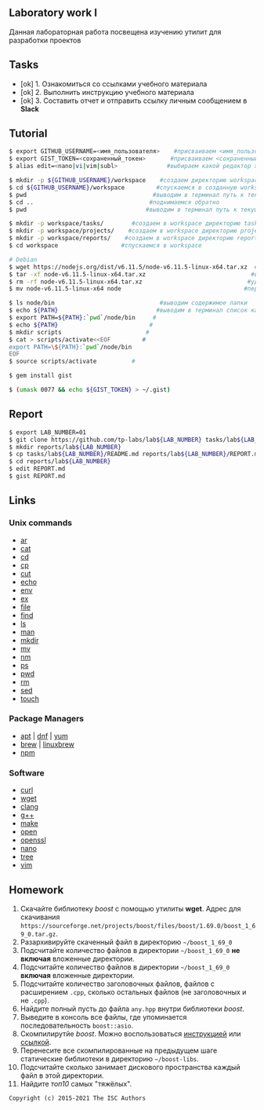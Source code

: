 ## Laboratory work I

Данная лабораторная работа посвещена изучению утилит для разработки проектов

## Tasks

- [ok] 1. Ознакомиться со ссылками учебного материала
- [ok] 2. Выполнить инструкцию учебного материала
- [ok] 3. Составить отчет и отправить ссылку личным сообщением в **Slack**

## Tutorial

```bash
$ export GITHUB_USERNAME=<имя_пользователя>    #присваиваем <имя_пользователя> в переменную GITHUB_USERNAME
$ export GIST_TOKEN=<сохраненный_токен>       #присваиваем <сохраненный_токен> в переменную GIST_TOKEN
$ alias edit=<nano|vi|vim|subl>              #выбираем какой редактор хотим открыть
```

```sh
$ mkdir -p ${GITHUB_USERNAME}/workspace    #создаем директорию workspace
$ cd ${GITHUB_USERNAME}/workspace         #спускаемся в созданную workspace
$ pwd                                    #выводим в терминал путь к текущей папке
$ cd ..                                 #поднимаемся обратно
$ pwd                                  #выводим в терминал путь к текущей папке
```

```sh
$ mkdir -p workspace/tasks/        #создаем в workspace директорию tasks
$ mkdir -p workspace/projects/    #создаем в workspace директорию projects
$ mkdir -p workspace/reports/    #создаем в workspace директорию reports
$ cd workspace                  #спускаемся в workspace
```

```sh
# Debian
$ wget https://nodejs.org/dist/v6.11.5/node-v6.11.5-linux-x64.tar.xz  #скачиваем файл
$ tar -xf node-v6.11.5-linux-x64.tar.xz                              #извлекаем файл из архива
$ rm -rf node-v6.11.5-linux-x64.tar.xz                              #удаляем файл (в нашем случае-архив)
$ mv node-v6.11.5-linux-x64 node                                   #переименовываем на "node"
```

```sh
$ ls node/bin                              #выводим содержимое папки
$ echo ${PATH}                            #выводим в терминал список каталогов, разделенных двоеточиями
$ export PATH=${PATH}:`pwd`/node/bin     #
$ echo ${PATH}                          #
$ mkdir scripts                        #
$ cat > scripts/activate<<EOF         #
export PATH=\${PATH}:`pwd`/node/bin
EOF
$ source scripts/activate          #
```

```sh
$ gem install gist
```

```sh
$ (umask 0077 && echo ${GIST_TOKEN} > ~/.gist)
```

## Report

```sh
$ export LAB_NUMBER=01
$ git clone https://github.com/tp-labs/lab${LAB_NUMBER} tasks/lab${LAB_NUMBER}
$ mkdir reports/lab${LAB_NUMBER}
$ cp tasks/lab${LAB_NUMBER}/README.md reports/lab${LAB_NUMBER}/REPORT.md
$ cd reports/lab${LAB_NUMBER}
$ edit REPORT.md
$ gist REPORT.md
```

## Links

### Unix commands

- [ar](https://en.wikipedia.org/wiki/Ar_(Unix))
- [cat](https://en.wikipedia.org/wiki/Cat_(Unix))
- [cd](https://en.wikipedia.org/wiki/Cd_(command))
- [cp](https://en.wikipedia.org/wiki/Cp_(Unix))
- [cut](https://en.wikipedia.org/wiki/Cut_(Unix))
- [echo](https://en.wikipedia.org/wiki/Echo_(command))
- [env](https://en.wikipedia.org/wiki/Env_(shell))
- [ex](https://en.wikipedia.org/wiki/Ex_(editor))
- [file](https://en.wikipedia.org/wiki/File_(command))
- [find](https://en.wikipedia.org/wiki/Find)
- [ls](https://en.wikipedia.org/wiki/Ls)
- [man](https://en.wikipedia.org/wiki/Man_page)
- [mkdir](https://en.wikipedia.org/wiki/Mkdir)
- [mv](https://en.wikipedia.org/wiki/Mv)
- [nm](https://en.wikipedia.org/wiki/Nm_(Unix))
- [ps](https://en.wikipedia.org/wiki/Ps_(Unix))
- [pwd](https://en.wikipedia.org/wiki/Pwd)
- [rm](https://en.wikipedia.org/wiki/Rm_(Unix))
- [sed](https://en.wikipedia.org/wiki/Sed)
- [touch](https://en.wikipedia.org/wiki/Touch_(Unix))

### Package Managers

- [apt](http://help.ubuntu.ru/wiki/apt) | [dnf](https://en.wikipedia.org/wiki/DNF_(software)) | [yum](https://fedoraproject.org/wiki/Yum/ru)
- [brew](https://brew.sh) | [linuxbrew](http://linuxbrew.sh)
- [npm](https://docs.npmjs.com)

### Software

- [curl](https://www.gitbook.com/book/bagder/everything-curl/details)
- [wget](https://www.gnu.org/software/wget/manual/wget.pdf)
- [clang](https://clang.llvm.org)
- [g++](https://gcc.gnu.org/onlinedocs/gcc-4.0.2/gcc/G_002b_002b-and-GCC.html)
- [make](https://en.wikipedia.org/wiki/Make_(software))
- [open](https://developer.apple.com/legacy/library/documentation/Darwin/Reference/ManPages/man1/open.1.html)
- [openssl](https://www.openssl.org)
- [nano](https://www.nano-editor.org)
- [tree](https://linux.die.net/man/1/tree)
- [vim](http://www.vim.org)

## Homework

1. Скачайте библиотеку *boost* с помощью утилиты **wget**. Адрес для скачивания `https://sourceforge.net/projects/boost/files/boost/1.69.0/boost_1_69_0.tar.gz`.
2. Разархивируйте скаченный файл в директорию `~/boost_1_69_0`
3. Подсчитайте количество файлов в директории `~/boost_1_69_0` **не включая** вложенные директории.
4. Подсчитайте количество файлов в директории `~/boost_1_69_0` **включая** вложенные директории.
5. Подсчитайте количество заголовочных файлов, файлов с расширением `.cpp`, сколько остальных файлов (не заголовочных и не `.cpp`).
6. Найдите полный пусть до файла `any.hpp` внутри библиотеки *boost*.
7. Выведите в консоль все файлы, где упоминается последовательность `boost::asio`.
8. Скомпилирутйе *boost*. Можно воспользоваться [инструкцией](https://www.boost.org/doc/libs/1_61_0/more/getting_started/unix-variants.html#or-build-custom-binaries) или [ссылкой](https://codeyarns.com/2017/01/24/how-to-build-boost-on-linux/).
9. Перенесите все скомпилированные на предыдущем шаге статические библиотеки в директорию `~/boost-libs`.
10. Подсчитайте сколько занимает дискового пространства каждый файл в этой директории.
11. Найдите *топ10* самых "тяжёлых".

```
Copyright (c) 2015-2021 The ISC Authors
```
